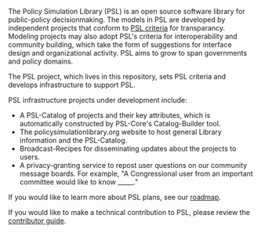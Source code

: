 The Policy Simulation Library (PSL) is an open source software library for public-policy decisionmaking. The models in PSL are developed by independent projects that conform to [PSL criteria](https://github.com/open-source-economics/PSL/blob/master/Criteria/library_criteria.md) for transparancy. Modeling projects may also adopt PSL's criteria for interoperability and community building, which take the form of suggestions for interface design and organizational activity. PSL aims to grow to span governments and policy domains. 

The PSL project, which lives in this repository, sets PSL criteria and develops infrastructure to support PSL. 

PSL infrastructure projects under development include:

- A PSL-Catalog of projects and their key attributes, which is automatically constructed by PSL-Core's Catalog-Builder tool. 
- The policysimulationlibrary.org website to host general Library information and the PSL-Catalog.
- Broadcast-Recipes for disseminating updates about the projects to users. 
- A privacy-granting service to repost user questions on our community message boards. For example, "A Congressional user from an important committee would like to know _____."

If you would like to learn more about PSL plans, see our [roadmap](https://github.com/open-source-economics/PSL/blob/master/Community/roadmap.md). 

If you would like to make a technical contribution to PSL, please review the [contributor guide](https://github.com/open-source-economics/PSL/blob/master/Community/contribute.md). 

